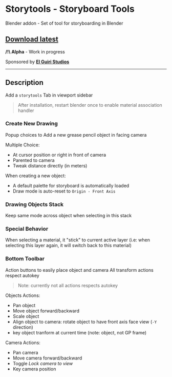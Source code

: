 # Storytools - Storyboard Tools

Blender addon - Set of tool for storyboarding in Blender

## [Download latest](https://github.com/Pullusb/storytools/archive/master.zip)

**/!\ Alpha** - Work in progress

Sponsored by [**El Guiri Studios**](https://www.elguiristudios.com/)

<!-- https://github.com/Pullusb/storytools/archive/refs/heads/master.zip -->

 
---  

## Description

Add a `storytools` Tab in viewport sidebar

> After installation, restart blender once to enable material association handler

### Create New Drawing

Popup choices to Add a new grease pencil object in facing camera

Multiple Choice:

- At cursor position or right in front of camera
- Parented to camera
- Tweak distance directly (in meters)

When creating a new object:

- A default palette for storyboard is automatically loaded
- Draw mode is auto-reset to `Origin - Front Axis`

### Drawing Objects Stack

Keep same mode across object when selecting in this stack

### Special Behavior

When selecting a material, it "stick" to current active layer
(i.e: when selecting this layer again, it will switch back to this material)


### Bottom Toolbar

Action buttons to easily place object and camera
All transform actions respect autokey

> Note: currently not all actions respects autokey

Objects Actions:

- Pan object
- Move object forward/backward
- Scale object
- Align object to camera: rotate object to have front axis face view (`-Y` direction)
- key object tranform at current time (note: object, not GP frame)

Camera Actions:

- Pan camera
- Move camera forward/backward
- Toggle _Lock camera to view_
- Key camera position



<!-- ## TODO

-> Create a test storyboard template and check how to load

Modals
- Opt: For all modals, add icon warning if in autokey (same draw func call/stop for all) 

- 

Brush association

## IDEAS

- set different canvas grid color per object or according to depth
    - refreshed when changing object from dedicated UI list

- Set 1,2,3,4 buttons to brushes: Stroke, Fill, Negative Fill, Shadow
    - Need to create custom brushes (import from a blend or create from scratch)
    - Also need change to chosen layer (need to have association choice somewhere).
    - 

- Overview: obj/cam pan and depth move : Show corner minimap... (Big work!)

-->